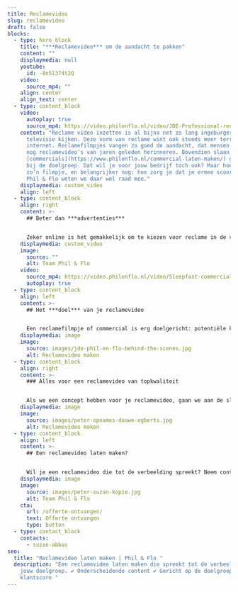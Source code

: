 ```yaml
---
title: Reclamevideo
slug: reclamevideo
draft: false
blocks:
  - type: hero_block
    title: "***Reclamevideo*** om de aandacht te pakken"
    content: ""
    displaymedia: null
    youtube:
      id: -8n5l374t2Q
    video:
      source_mp4: ""
    align: center
    align_text: center
  - type: content_block
    video:
      autoplay: true
      source_mp4: https://video.philenflo.nl/video/JDE-Professional-reclamefilm1.mp4
    content: "Reclame video inzetten is al bijna net zo lang ingeburgerd als dat we
      televisie kijken. Deze vorm van reclame wint ook steeds meer terrein op
      internet. Reclamefilmpjes vangen zo goed de aandacht, dat mensen zich nu
      nog reclamevideo’s van jaren geleden herinneren. Bovendien slaan leuke
      [commercials](https://www.philenflo.nl/commercial-laten-maken/) goed aan
      bij de doelgroep. Dat wil je voor jouw bedrijf toch ook? Maar hoe maak je
      zo’n filmpje, en belangrijker nog: hoe zorg je dat je ermee scoort? Bij
      Phil & Flo weten we daar wel raad mee."
    displaymedia: custom_video
    align: left
  - type: content_block
    align: right
    content: >-
      ## Beter dan ***advertenties***


      Zeker online is het gemakkelijk om te kiezen voor reclame in de vorm van tekst en illustraties: het digitale equivalent van een advertentie in krant of tijdschrift. Maar deze advertenties worden veel genegeerd door websitebezoekers, of door adblockers compleet onzichtbaar gemaakt. Als je echt wilt opvallen, is een reclamevideo veel effectiever. Bovendien vinden veel mensen een kort filmpje ook leuker.
    displaymedia: custom_video
    image:
      source: ""
      alt: Team Phil & Flo
    video:
      source_mp4: https://video.philenflo.nl/video/Sleepfast-commercial.mp4
      autoplay: true
  - type: content_block
    align: left
    content: >-
      ## Het ***doel*** van je reclamevideo


      Een reclamefilmpje of commercial is erg doelgericht: potentiële klanten overtuigen van een bepaalde product, dienst of merk, zodat deze doelgroep voor jou kiest. Dan is het natuurlijk handig als je weet wie je doelgroep is, en wat het beste werkt om ze aan te spreken. Welke stijl past daar goed bij, en welke kanalen kies je? Om je reclamevideo zo effectief mogelijk in te zetten, helpen we je met het beantwoorden van deze vragen.
    displaymedia: image
    image:
      source: images/jde-phil-en-flo-behind-the-scenes.jpg
      alt: Reclamevideo maken
  - type: content_block
    align: right
    content: >-
      ### Alles voor een reclamevideo van topkwaliteit


      Als we een concept hebben voor je reclamevideo, gaan we aan de slag. We luisteren graag naar je eigen ideeën en input, maar dat hoeft niet: onze creatieve professionals zijn toppers in het uitdenken van een [script](https://www.philenflo.nl/kennisbank/hoe-maak-je-een-videoscript/) en het ontwikkelen van de commercial. Wij hebben vakkundige [animators](https://www.philenflo.nl/oplossingen/animatie-laten-maken/) in dienst én ervaren [filmmakers](https://www.philenflo.nl/oplossingen/video-laten-maken/), zodat je een passende vorm bij ons kunt kiezen. Met Phil & Flo wordt je reclamevideo een doorslaand succes.
    displaymedia: image
    image:
      source: images/peter-opnames-douwe-egberts.jpg
      alt: Reclamevideo maken
  - type: content_block
    align: left
    content: >-
      ## Een reclamevideo laten maken?


      Wil je een reclamevideo die tot de verbeelding spreekt? Neem contact met ons op, dan nemen we direct alle plannen door. Uiteraard kun je ook vragen om een online prijsindicatie!
    displaymedia: image
    image:
      source: images/peter-suzan-kopie.jpg
      alt: Team Phil & Flo
    cta:
      url: /offerte-ontvangen/
      text: Offerte ontvangen
      type: button
  - type: contact_block
    contacts:
      - suzan-abbas
seo:
  title: "Reclamevideo laten maken | Phil & Flo "
  description: "Een reclamevideo laten maken die spreekt tot de verbeelding van
    jouw doelgroep. ✔ Onderscheidende content ✔ Gericht op de doelgroep  ✔ 8,9
    klantscore "
---
```

